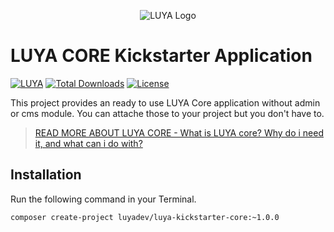 <p align="center">
  <img src="https://raw.githubusercontent.com/luyadev/luya/master/docs/logo/luya-logo-0.2x.png" alt="LUYA Logo"/>
</p>

# LUYA CORE Kickstarter Application

[![LUYA](https://img.shields.io/badge/Powered%20by-LUYA-brightgreen.svg)](https://luya.io)
[![Total Downloads](https://poser.pugx.org/luyadev/luya-kickstarter-core/downloads)](https://packagist.org/packages/luyadev/luya-kickstarter-core)
[![License](https://poser.pugx.org/luyadev/luya-kickstarter-core/license)](https://packagist.org/packages/luyadev/luya-kickstarter-core)

This project provides an ready to use LUYA Core application without admin or cms module. You can attache those to your project but you don't have to.

> [READ MORE ABOUT LUYA CORE - What is LUYA core? Why do i need it, and what can i do with?](https://luya.io/guide/concept-core)

## Installation

Run the following command in your Terminal.

```sh
composer create-project luyadev/luya-kickstarter-core:~1.0.0
```

